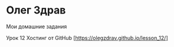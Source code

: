 # Олег Здрав
Мои домашние задания

Урок 12 Хостинг от GitHub [https://olegzdrav.github.io/lesson_12/]
